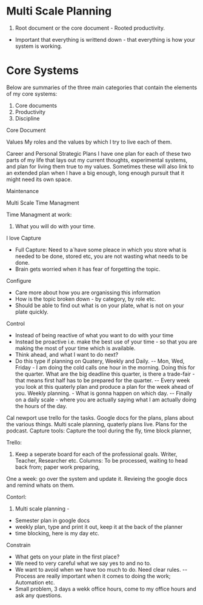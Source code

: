 # Multi Scale Planning

1. Root document or the core document - Rooted productivity.
- Important that everything is writtend down - that everything is how your system is working.


# Core Systems
Below are summaries of the three main categories that contain the elements of my core systems: 
1. Core documents
2. Productivity
3. Discipline

Core Document

Values
My roles and the values by which I try to live each of them.

Career and Personal Strategic Plans
I have one plan for each of these two parts of my life that lays out my current thoughts, experimental systems, and plan for living them true to my values. Sometimes these will also link to an extended plan when I have a big enough, long enough pursuit that it might need its own space.

Maintenance



Multi Scale Time Managment

Time Managment at work: 
1. What you will do with your time.

I love 
Capture
- Full Capture: Need to a´have some pleace in which you store what is needed to be done, stored etc, you are not wasting what needs to be done.
- Brain gets worried when it has fear of forgetting the topic.

Configure 
- Care more about how you are organissing this information
- How is the topic broken down - by category, by role etc.
- Should be able to find out what is on your plate, what is not on your plate quickly.

Control
- Instead of being reactive of what you want to do with your time
- Instead be proactive i.e. make the best use of your time - so that you are making the most of your time which is available.
- Think ahead, and what I want to do next? 
- Do this type if planning on Quatery, Weekly and Daily.
-- Mon, Wed, Friday - I am doing the cold calls one hour in the morning. Doing this for the quarter. 
What are the big deadline this quarter, is there a trade-fair - that means first half has to be prepared for the quarter.
-- Every week you look at this quaterly plan and produce a plan for the week ahead of you. Weekly planning. - What is gonna happen on which day.
-- Finally on a daily scale - where you are actually saying what I am actually doing the hours of the day.


Cal newport use trello for the tasks.
Google docs for the plans, plans about the various things. Multi scale planning, quaterly plans live. Plans for the podcast.
Capture tools: Capture the tool during the fly, time block planner,

Trello:
1. Keep a seperate board for each of the professional goals.  Writer, Teacher, Researcher etc. Columns: To be processed, waiting to head back from; paper work preparing, 

One a week: go over the system and update it. Revieing the google docs and remind whats on them.


Contorl:
1. Multi scale planning - 
- Semester plan in google docs
- weekly plan, type and print it out, keep it at the back of the planner
- time blocking, here is my day etc.



Constrain
- What gets on your plate in the first place? 
- We need to very careful what we say yes to and no to.
- We want to avoid when we have too much to do. Need clear rules.
-- Process are really important when it comes to doing the work; Automation etc.
- Small problem, 3 days a wekk office hours, come to my office hours and ask any questions.
